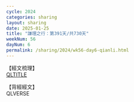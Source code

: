 ```yaml
---
cycle: 2024
categories: sharing
layout: sharing
date: 2025-01-25
title: "謙理之行：第391天/共730天"
weekNum: 56
dayNum: 6
permalink: /sharing/2024/wk56-day6-qianli.html
---
```

【經文梳理】  
[QLTITLE](QLLINK)

【背經經文】  
QLVERSE
